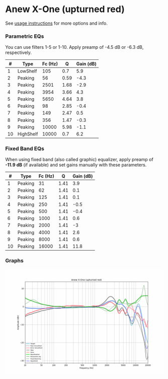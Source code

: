 # Anew X-One (upturned red)
See [usage instructions](https://github.com/jaakkopasanen/AutoEq#usage) for more options and info.

### Parametric EQs
You can use filters 1-5 or 1-10. Apply preamp of -4.5 dB or -6.3 dB, respectively.

|   # | Type      |   Fc (Hz) |    Q |   Gain (dB) |
|-----|-----------|-----------|------|-------------|
|   1 | LowShelf  |       105 | 0.7  |         5.9 |
|   2 | Peaking   |        56 | 0.59 |        -4.3 |
|   3 | Peaking   |      2501 | 1.68 |        -2.9 |
|   4 | Peaking   |      3954 | 3.66 |         4.3 |
|   5 | Peaking   |      5650 | 4.64 |         3.8 |
|   6 | Peaking   |        98 | 2.85 |        -0.4 |
|   7 | Peaking   |       149 | 2.47 |         0.5 |
|   8 | Peaking   |       356 | 1.47 |        -0.3 |
|   9 | Peaking   |     10000 | 5.98 |        -1.1 |
|  10 | HighShelf |     10000 | 0.7  |         6.2 |

### Fixed Band EQs
When using fixed band (also called graphic) equalizer, apply preamp of **-11.9 dB** (if available) and set gains manually with these parameters.

|   # | Type    |   Fc (Hz) |    Q |   Gain (dB) |
|-----|---------|-----------|------|-------------|
|   1 | Peaking |        31 | 1.41 |         3.9 |
|   2 | Peaking |        62 | 1.41 |         0.1 |
|   3 | Peaking |       125 | 1.41 |         0.1 |
|   4 | Peaking |       250 | 1.41 |        -0.5 |
|   5 | Peaking |       500 | 1.41 |        -0.4 |
|   6 | Peaking |      1000 | 1.41 |         0.6 |
|   7 | Peaking |      2000 | 1.41 |        -3   |
|   8 | Peaking |      4000 | 1.41 |         2.6 |
|   9 | Peaking |      8000 | 1.41 |         0.6 |
|  10 | Peaking |     16000 | 1.41 |        11.8 |

### Graphs
![](./Anew%20X-One%20(upturned%20red).png)
